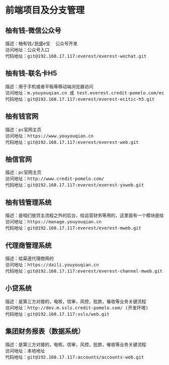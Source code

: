 # 前端项目及分支管理

## 柚有钱-微信公众号
<pre>
描述：柚有钱/民盛e宝  公众号开发
访问地址：公众号入口
代码地址：git@192.168.17.117:everest/everest-wechat.git
</pre>
## 柚有钱-联名卡H5
<pre>
描述：用于手机或者平板等移动端浏览器访问
访问地址：m.youyouqian.cn 或 test.everest.credit-pomelo.com/ecitic/
代码地址：git@192.168.17.117:everest/everest-ecitic-h5.git
</pre>

## 柚有钱官网
<pre>
描述：pc官网主页
访问地址：https://www.youyouqian.cn
代码地址：git@192.168.17.117:everest/everest-web.git
</pre>
## 柚信官网
<pre>
描述：pc官网主页
访问地址：http://www.credit-pomelo.com/
代码地址：git@192.168.17.117:everest/everest-yxweb.git
</pre>
## 柚有钱管理系统
<pre>
描述：是咱们放贷主流程之外的后台，给运营财务等用的，这里面有一个模块是给具体渠道生成链接。
访问地址：https://manage.youyouqian.cn
代码地址：git@192.168.17.117:everest/everest-mweb.git
</pre>
## 代理商管理系统
<pre>
描述：给渠道代理商用的
访问地址：https://daili.youyouqian.cn
代码地址：git@192.168.17.117:everest/everest-channel-mweb.git
</pre>
## 小贷系统
<pre>
描述：是第三方对接的，电核，信审，风控，批款，催收等业务关键流程
访问地址：http://dev.m.ssls.credit-pomelo.com/ (开发环境)
代码地址：git@192.168.17.117:ssls/web.git
</pre>
## 集团财务报表（数据系统）
<pre>
描述：是第三方对接的，电核，信审，风控，批款，催收等业务关键流程
访问地址：本地地址
代码地址：git@192.168.17.117:accounts/accounts-web.git
</pre>
